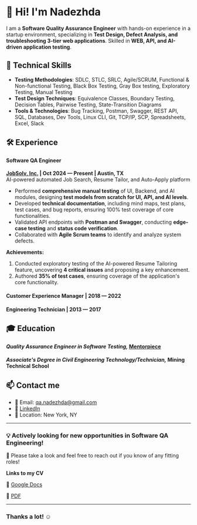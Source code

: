 # 👋 Hi! I'm Nadezhda

I am a **Software Quality Assurance Engineer** with hands-on experience in a startup environment, specializing in **Test Design, Defect Analysis, and troubleshooting 3-tier web applications**. Skilled in **WEB, API, and AI-driven application testing**.

## 🚀 Technical Skills

- **Testing Methodologies**: SDLC, STLC, SRLC, Agile/SCRUM, Functional & Non-functional Testing, Black Box Testing, Gray Box testing, Exploratory Testing, Manual Testing
- **Test Design Techniques**: Equivalence Classes, Boundary Testing, Decision Tables, Pairwise Testing, State-Transition Diagrams
- **Tools & Technologies**: Bug Tracking, Postman, Swagger, REST API, SQL, Databases, Dev Tools, Linux CLI, Git, TCP/IP, SCP, Spreadsheets, Excel, Slack

## 🛠 Experience
#### **Software QA Engineer**  
**[JobSolv, Inc.](https://www.jobsolv.com/) | Oct 2024 — Present | Austin, TX**  
AI-powered automated Job Search, Resume Tailor, and Auto-Apply platform

- Performed **comprehensive manual testing** of UI, Backend, and AI modules, designing **test models from scratch for UI, API, and AI levels**.
- Developed **technical documentation**, including mind maps, test plans, test cases, and bug reports, ensuring 100% test coverage of core functionalities.
- Validated API endpoints with **Postman and Swagger**, conducting **edge-case testing** and **status code verification**.
- Collaborated with **Agile Scrum teams** to identify and analyze system defects.

**Achievements:**
1. Conducted exploratory testing of the AI-powered Resume Tailoring feature, uncovering **4 critical issues** and proposing a key enhancement.
2. Authored **35% of test cases**, ensuring coverage of the application's core functionality.

#### **Customer Experience Manager | 2018 — 2022**
#### **Engineering Technician | 2013 — 2017**

## 🎓 Education

#### *Quality Assurance Engineer in Software Testing,* [Mentorpiece](https://mentorpiece.education/alumni/240202/)
#### *Associate's Degree in Civil Engineering Technology/Technician,* Mining Technical School

## 📫 Contact me

- 📧 Email: qa.nadezhda@gmail.com  
- 💼 [LinkedIn](https://linkedin.com/in/nadia-qa)  
- 📍 Location: New York, NY  
---
### 💡 **Actively looking for new opportunities in Software QA Engineering!** 
  
👀 Please take a look and feel free to reach out if you know of any fitting roles! 

**Links to my CV**

📄 [Google Docs](https://docs.google.com/document/d/18bMKBz2aoMn8CW5Tn0xa6CxDcqXOV4cF_EPfidyrj24/edit?usp=sharing)   

📄 [PDF](https://drive.google.com/file/d/1RW1Fc7tIIkM9fFgblMhrOo-sVsGvItPh/view?usp=sharing)

--- 
### Thanks a lot! ☺️


